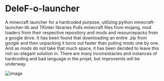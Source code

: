 ﻿# DeleF-o-launcher
A minecraft launcher for a hardcoded purpose, utilizing python minecraft-launcher-lib and TKinter libraries
Pulls minecraft files from mojang, mod loaders from their respective repository and mods and resourcepacks from a google drive. It has been found that downloading an entire .zip from google and then unpacking it turns out faster than puliing mods one by one. And as mods do not take that much space, it has been decided to leave this not-so-elegant solution in. There are many inconsistacies and instances of hardcoding and bad language in the projet, but improvemts will be underway.

![image](https://github.com/user-attachments/assets/14619101-f9fb-466d-b6cd-bdbdde7cb913)
